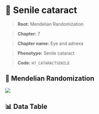 # 🧪 Senile cataract

> **Root:** Mendelian Randomization

> **Chapter:** 7  

> **Chapter name:** Eye and adnexa

> **Phenotype:** Senile cataract  

> **Code:** `H7_CATARACTSENILE`

## 🧬 Mendelian Randomization  

<img src="/MR/Figures/Forward/H7_CATARACTSENILE.png"/>

## 📊 Data Table

<CsvTableMRF src="/MR_Data/Forward/H7_CATARACTSENILE.csv"/>
